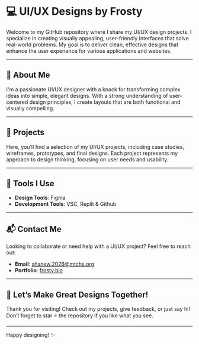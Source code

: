 # 💻 UI/UX Designs by Frosty

Welcome to my GitHub repository where I share my UI/UX design projects. I specialize in creating visually appealing, user-friendly interfaces that solve real-world problems. My goal is to deliver clean, effective designs that enhance the user experience for various applications and websites.

---

## 🎨 About Me

I'm a passionate UI/UX designer with a knack for transforming complex ideas into simple, elegant designs. With a strong understanding of user-centered design principles, I create layouts that are both functional and visually compelling.

---

## 💼 Projects

Here, you’ll find a selection of my UI/UX projects, including case studies, wireframes, prototypes, and final designs. Each project represents my approach to design thinking, focusing on user needs and usability.

---

## 🔧 Tools I Use

- **Design Tools**: Figma
- **Development Tools**: VSC, Replit & Github

---

## 📬 Contact Me

Looking to collaborate or need help with a UI/UX project? Feel free to reach out:

- **Email**: [shanew.2026@mtchs.org](mailto:shanew.2026@mtchs.org)
- **Portfolio**: [frosty.bio](https://frosty.bio)

---

## 🚀 Let’s Make Great Designs Together!

Thank you for visiting! Check out my projects, give feedback, or just say hi! Don’t forget to star ⭐ the repository if you like what you see.

---

Happy designing! ✨
